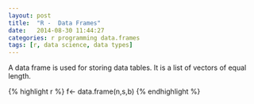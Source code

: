 ```yaml
---
layout: post
title:  "R -  Data Frames"
date:   2014-08-30 11:44:27
categories: r programming data.frames
tags: [r, data science, data types]
---
```


A data frame is used for storing data tables. It is a list of vectors of equal length.

{% highlight r %}
    f<- data.frame(n,s,b)
{% endhighlight %}
